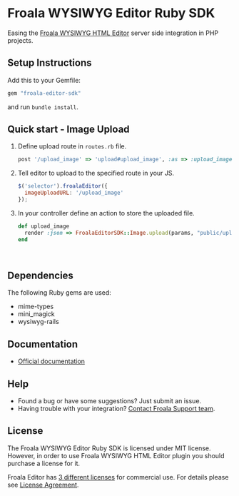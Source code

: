 # Froala WYSIWYG Editor Ruby SDK

Easing the [Froala WYSIWYG HTML Editor](https://github.com/froala/wysiwyg-editor) server side integration in PHP projects.


## Setup Instructions

Add this to your Gemfile:

```ruby
gem "froala-editor-sdk"
```

and run `bundle install`.



## Quick start - Image Upload

1. Define upload route in `routes.rb` file.

   ```ruby
   post '/upload_image' => 'upload#upload_image', :as => :upload_image
   ```

2. Tell editor to upload to the specified route in your JS.

   ```javascript
   $('selector').froalaEditor({
     imageUploadURL: '/upload_image'
   });
   ```

3. In your controller define an action to store the uploaded file.

   ```ruby
   def upload_image
     render :json => FroalaEditorSDK::Image.upload(params, "public/uploads/images/")
   end
   ```

   ​


## Dependencies

The following Ruby gems are used:

- mime-types
- mini_magick
- wysiwyg-rails


## Documentation

- [Official documentation](https://www.froala.com/wysiwyg-editor/docs/sdks/ruby)


## Help

- Found a bug or have some suggestions? Just submit an issue.
- Having trouble with your integration? [Contact Froala Support team](http://froala.dev/wysiwyg-editor/contact).


## License

The Froala WYSIWYG Editor Ruby SDK is licensed under MIT license. However, in order to use Froala WYSIWYG HTML Editor plugin you should purchase a license for it.

Froala Editor has [3 different licenses](http://froala.com/wysiwyg-editor/pricing) for commercial use. For details please see [License Agreement](http://froala.com/wysiwyg-editor/terms).
